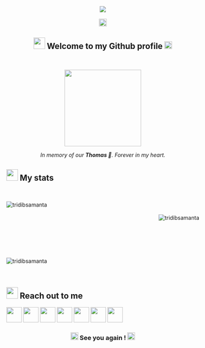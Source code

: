 <!--
 ~ author: Tridib Samanta
 ~ github: https://github.com/tridibsamanta
-->


<!-- ***** HEADER ***** -->

<p align="center"> 
 <img src = "https://img.shields.io/badge/Hey-Visitor%20!-brightgreen"> 
 <br/> <br/>
 <img src="https://emojis.slackmojis.com/emojis/images/1471045847/821/fistbump.gif?1471045847" width="20px"> 
</p>

<!-- <p align="center"> 
 <img src="https://cdn3.iconfinder.com/data/icons/new-year-2102/200/new_year-gr-12-512.png" width="80px">
 <img src="https://cdn3.iconfinder.com/data/icons/new-year-2102/200/new_year-gr-05-512.png" width="80px">
 <img src="https://cdn3.iconfinder.com/data/icons/new-year-2102/200/new_year-gr-05-512.png" width="80px">
 <img src="https://cdn3.iconfinder.com/data/icons/new-year-2102/200/new_year-gr-01-512.png" width="80px">
</p> -->

<h2 align="center">
 <img src="https://emojis.slackmojis.com/emojis/images/1471045860/875/monkey.gif?1471045860" width="30" /> 
 Welcome to my Github profile 
 <img src="https://emojis.slackmojis.com/emojis/images/1471045850/833/handshake.gif?1471045850" width="20" /> 
</h2> 
<br/>

<!-- ****************** -->


<!-- ***** FUREVER LOVE PAWS ***** -->

<p align="center"> 
 <img src = "https://42f2671d685f51e10fc6-b9fcecea3e50b3b59bdc28dead054ebc.ssl.cf5.rackcdn.com/illustrations/Dog_walking_re_l61p.svg" width="200px"> 
</p>
<p align="center">
 <i> In memory of our <strong> Thomas </strong> 🐾. Forever in my heart. </i>
</p>

<!-- ***************************** -->


<!-- ***** MY STATS ***** -->

<h2 align="left">
 <img src="https://emojis.slackmojis.com/emojis/images/1471045839/793/computerrage.gif?1471045839" width="30" /> 
 My stats 
</h2> 
<br/>

<p> 
 <img align="left" src="https://github-readme-stats.vercel.app/api?username=tridibsamanta&show_icons=true&theme=dracula" alt="tridibsamanta"> 
 <br/><br/>
 <img align="right" src="https://github-readme-stats.vercel.app/api/top-langs/?username=tridibsamanta&theme=dracula" alt="tridibsamanta"> 
</p>

<p> 
 <br/><br/><br/><br/><br/>
<p align="left">
 <img align="center" src="https://github-readme-streak-stats.herokuapp.com/?user=tridibsamanta&show_icons=true&theme=tokyonight_duo" alt="tridibsamanta" />
</p> 
</p>
<br/>

<!-- ******************** -->


<!-- ***** REACH OUT TO ME ***** -->

<h2>
 <img src="https://emojis.slackmojis.com/emojis/images/1520808873/3643/cool-doge.gif?1520808873" width="30"> 
 Reach out to me 
</h2>

[<img src="https://cdn4.iconfinder.com/data/icons/colorful-guache-social-media-logos-1/159/social-media_linkedin-512.png" width="40">](https://www.linkedin.com/in/tridib-samanta98/) 
[<img src="https://cdn4.iconfinder.com/data/icons/socialcones/508/Quora-256.png" width="40">](https://www.quora.com/profile/Tridib-Samanta-2)
[<img src="https://cdn3.iconfinder.com/data/icons/colorful-guache-social-media-logos-1/159/social-media_GitHub-512.png" width="40">](https://github.com/tridibsamanta)
[<img src="https://cdn4.iconfinder.com/data/icons/colorful-guache-social-media-logos-1/155/social-media_instagram-black-512.png" width="40">](https://www.instagram.com/tridib_samanta/)
[<img src="https://cdn2.iconfinder.com/data/icons/colorful-guache-social-media-logos-1/155/social-media_twitter-512.png" width="40">](https://twitter.com/tridib_samanta)
[<img src="https://cdn3.iconfinder.com/data/icons/colorful-guache-social-media-logos-1/159/social-media_web-512.png" width="40">](https://tridib2003.github.io/)
[<img src="https://cdn3.iconfinder.com/data/icons/social-media-2285/1151/Medium_logo_-_black-256.png" width="40">](https://tridib2003.medium.com/)

<!-- *************************** -->


<!-- ***** FOOTER ***** -->

<h3 align="center">
 <img src="https://emojis.slackmojis.com/emojis/images/1471045834/773/bow.gif?1471045834" width="20" /> 
 See you again ! 
 <img src="https://emojis.slackmojis.com/emojis/images/1471045833/765/beer.gif?1471045833" width="20" />
</h3>

<!-- ****************** -->

